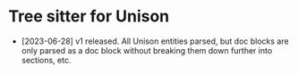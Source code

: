 # Tree sitter for Unison

* [2023-06-28] v1 released. All Unison entities parsed, but doc blocks are only parsed as a doc block without breaking them down further into sections, etc.